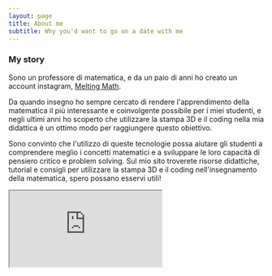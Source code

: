 ```yaml
---
layout: page
title: About me
subtitle: Why you'd want to go on a date with me
---
```

### My story

Sono un professore di matematica, e da un paio di anni ho creato un account instagram, [Melting Math](https://instagram.com/meltingmath). 

Da quando insegno ho sempre cercato di rendere l'apprendimento della matematica il più interessante e coinvolgente possibile per i miei studenti, e negli ultimi anni ho scoperto che utilizzare la stampa 3D e il coding nella mia didattica è un ottimo modo per raggiungere questo obiettivo. 

Sono convinto che l'utilizzo di queste tecnologie possa aiutare gli studenti a comprendere meglio i concetti matematici e a sviluppare le loro capacità di pensiero critico e problem solving. Sul mio sito troverete risorse didattiche, tutorial e consigli per utilizzare la stampa 3D e il coding nell'insegnamento della matematica, spero possano esservi utili!

<iframe src="https://editor.p5js.org/federicodebenedictis/full/ox00d0oij"></iframe>